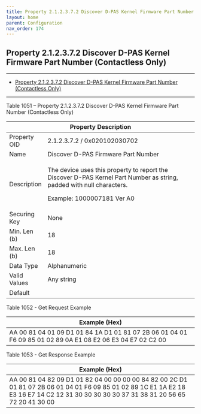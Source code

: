 ```yaml
---
title: Property 2.1.2.3.7.2 Discover D-PAS Kernel Firmware Part Number (Contactless Only)
layout: home
parent: Configuration
nav_order: 174
---
```


## Property 2.1.2.3.7.2 Discover D-PAS Kernel Firmware Part Number (Contactless Only)

---

- [Property 2.1.2.3.7.2 Discover D-PAS Kernel Firmware Part Number (Contactless Only)](#property-212372-discover-d-pas-kernel-firmware-part-number-contactless-only)

---


Table 1051 – Property 2.1.2.3.7.2 Discover D-PAS Kernel Firmware Part
Number (Contactless Only)

<table>
<colgroup>
<col style="width: 14%" />
<col style="width: 85%" />
</colgroup>
<thead>
<tr>
<th colspan="2">Property Description</th>
</tr>
</thead>
<tbody>
<tr>
<td>Property OID</td>
<td>2.1.2.3.7.2 / 0x020102030702</td>
</tr>
<tr>
<td>Name</td>
<td>Discover D-PAS Firmware Part Number</td>
</tr>
<tr>
<td>Description</td>
<td><p>The device uses this property to report the Discover D-PAS Kernel
Part Number as string, padded with null characters.</p>
<p>Example: 1000007181 Ver A0</p></td>
</tr>
<tr>
<td>Securing Key</td>
<td>None</td>
</tr>
<tr>
<td>Min. Len (b)</td>
<td>18</td>
</tr>
<tr>
<td>Max. Len (b)</td>
<td>18</td>
</tr>
<tr>
<td>Data Type</td>
<td>Alphanumeric</td>
</tr>
<tr>
<td>Valid Values</td>
<td>Any string</td>
</tr>
<tr>
<td>Default</td>
<td></td>
</tr>
</tbody>
</table>

Table 1052 - Get Request Example

| Example (Hex) |
|----|
| AA 00 81 04 01 09 D1 01 84 1A D1 01 81 07 2B 06 01 04 01 F6 09 85 01 02 89 0A E1 08 E2 06 E3 04 E7 02 C2 00 |

Table 1053 - Get Response Example

| Example (Hex) |
|----|
| AA 00 81 04 82 09 D1 01 82 04 00 00 00 00 84 82 00 2C D1 01 81 07 2B 06 01 04 01 F6 09 85 01 02 89 1C E1 1A E2 18 E3 16 E7 14 C2 12 31 30 30 30 30 30 37 31 38 31 20 56 65 72 20 41 30 00 |

##